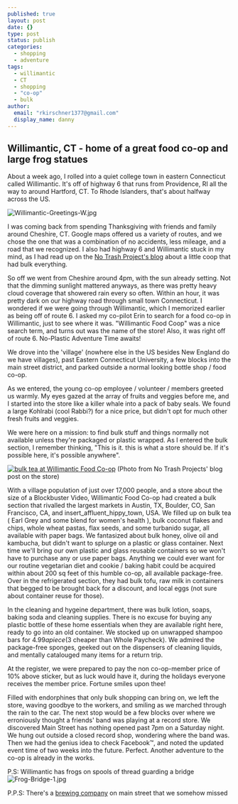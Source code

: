 ```yaml
---
published: true
layout: post
date: {}
type: post
status: publish
categories: 
  - shopping
  - adventure
tags: 
  - willimantic
  - CT
  - shopping
  - "co-op"
  - bulk
author: 
  email: "rkirschner1377@gmail.com"
  display_name: danny
---
```



## Willimantic, CT - home of a great food co-op and large frog statues

About a week ago, I rolled into a quiet college town in eastern Connecticut called Willimantic. It's off of highway 6 that runs from Providence, RI all the way to around Hartford, CT. To Rhode Islanders, that's about halfway across the US. 

![Willimantic-Greetings-W.jpg]({{site.baseurl}}/media/Willimantic-Greetings-W.jpg)

I was coming back from spending Thanksgiving with friends and family around Cheshire, CT. Google maps offered us a variety of routes, and we chose the one that was a combination of no accidents, less mileage, and a road that we recognized. I also had highway 6 and Willimantic stuck in my mind, as I had read up on the [No Trash Project's blog](http://notrashproject.com/) about a little coop that had bulk everything. 

So off we went from Cheshire around 4pm, with the sun already setting. Not that the dimming sunlight mattered anyways, as there was pretty heavy cloud coverage that showered rain every so often. Within an hour, it was pretty dark on our highway road through small town Connecticut. I wondered if we were going through Willimantic, which I memorized earlier as being off of route 6. I asked my co-pilot Erin to search for a food co-op in Willimantic, just to see where it was. "Willimantic Food Coop" was a nice search term, and turns out was the name of the store! Also, it was right off of route 6. No-Plastic Adventure Time awaits! 

We drove into the 'village' (nowhere else in the US besides New England do we have villages), past Eastern Connecticut University, a few blocks into the main street district, and parked outside a normal looking bottle shop / food co-op. 

As we entered, the young co-op employee / volunteer / members greeted us warmly. My eyes gazed at the array of fruits and veggies before me, and I started into the store like a killer whale into a pack of baby seals. We found a large Kohlrabi (cool Rabbi?) for a nice price, but didn't opt for much other fresh fruits and veggies. 

We were here on a mission: to find bulk stuff and things normally not available unless they're packaged or plastic wrapped. As I entered the bulk section, I remember thinking, "This is it. this is what a store should be. If it's possible here, it's possible anywhere". 

[<img src="http://notrashproject.com/wp-content/uploads/2012/12/tumblr_mej6q7z2dV1r4eq12o4_1280-1024x781.jpg" title="bulk tea at Willimantic Food Co-op">](http://notrashproject.com/2012/12/05/i-spent-this-past-weekend-visiting-friends-and/) (Photo from No Trash Projects' blog post on the store)

With a village population of just over 17,000 people, and a store about the size of a Blockbuster Video, Willimantic Food Co-op had created a bulk section that rivalled the largest markets in Austin, TX, Boulder, CO, San Francisco, CA, and insert_affluent_hippy_town, USA. We filled up on bulk tea ( Earl Grey and some blend for women's health ), bulk coconut flakes and chips, whole wheat pastas, flax seeds, and some turbanido sugar, all available with paper bags. We fantasized about bulk honey, olive oil and kambucha, but didn't want to splurge on a plastic or glass container. Next time we'll bring our own plastic and glass reusable containers so we won't have to purchase any or use paper bags. Anything we could ever want for our routine vegetarian diet and cookie / baking habit could be acquired within about 200 sq feet of this humble co-op, all available package-free. Over in the refrigerated section, they had bulk tofu, raw milk in containers that begged to be brought back for a discount, and local eggs (not sure about container reuse for those).

In the cleaning and hygeine department, there was bulk lotion, soaps, baking soda and cleaning supplies. There is no excuse for buying any plastic bottle of these home essentials when they are available right here, ready to go into an old container. We stocked up on unwrapped shampoo bars for $4.99 a piece ($3 cheaper than Whole Paycheck). We admired the package-free sponges, geeked out on the dispensers of cleaning liquids, and mentally catalouged many items for a return trip.

At the register, we were prepared to pay the non co-op-member price of 10% above sticker, but as luck would have it, during the holidays everyone receives the member price. Fortune smiles upon thee!

Filled with endorphines that only bulk shopping can bring on, we left the store, waving goodbye to the workers, and smiling as we marched through the rain to the car. The next stop would be a few blocks over where we erroniously thought a friends' band was playing at a record store. We discovered Main Street has nothing opened past 7pm on a Saturday night. We hung out outside a closed record shop, wondering where the band was. Then we had the genius idea to check Facebook™, and noted the updated event time of two weeks into the future. Perfect. Another adventure to the co-op is already in the works.

P.S: Willimantic has frogs on spools of thread guarding a bridge
![Frog-Bridge-1.jpg]({{site.baseurl}}/media/Frog-Bridge-1.jpg)


P.P.S: There's a [brewing company](http://www.willimanticbrewingcompany.com/) on main street that we somehow missed
